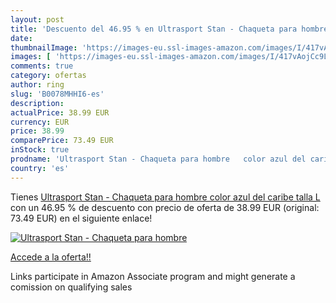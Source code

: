```yaml
---
layout: post
title: 'Descuento del 46.95 % en Ultrasport Stan - Chaqueta para hombre  '
date: 
thumbnailImage: 'https://images-eu.ssl-images-amazon.com/images/I/417vAojCc9L._SL200_.jpg'
images: [ 'https://images-eu.ssl-images-amazon.com/images/I/417vAojCc9L._SL200_.jpg' ]
comments: true
category: ofertas
author: ring
slug: 'B0078MHHI6-es'
description:
actualPrice: 38.99 EUR
currency: EUR
price: 38.99
comparePrice: 73.49 EUR
inStock: true
prodname: 'Ultrasport Stan - Chaqueta para hombre   color azul del caribe  talla L'
country: 'es'
---
```


Tienes [Ultrasport Stan - Chaqueta para hombre   color azul del caribe  talla L](https://www.amazon.es/dp/B0078MHHI6/?tag=tolees-21) con un 46.95 % de descuento con precio de oferta de 38.99 EUR (original: 73.49 EUR) en el siguiente enlace!

[![Ultrasport Stan - Chaqueta para hombre  ](https://images-eu.ssl-images-amazon.com/images/I/417vAojCc9L._SL200_.jpg)](https://www.amazon.es/dp/B0078MHHI6/?tag=tolees-21)

[Accede a la oferta!!](https://www.amazon.es/dp/B0078MHHI6/?tag=tolees-21)

Links participate in Amazon Associate program and might generate a comission on qualifying sales


